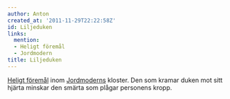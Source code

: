 ```yaml
---
author: Anton
created_at: '2011-11-29T22:22:58Z'
id: Liljeduken
links:
  mention:
  - Heligt föremål
  - Jordmodern
title: Liljeduken
---
```


[Heligt föremål] inom [Jordmoderns] kloster. Den som kramar duken mot sitt hjärta minskar den smärta
som plågar personens kropp.

  [Heligt föremål]: Heligt_föremål
  [Jordmoderns]: Jordmodern
